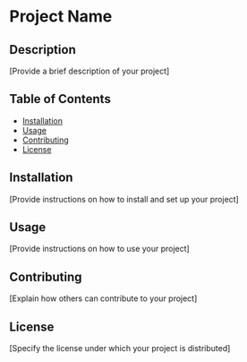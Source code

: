 # Project Name

## Description
[Provide a brief description of your project]

## Table of Contents
- [Installation](#installation)
- [Usage](#usage)
- [Contributing](#contributing)
- [License](#license)

## Installation
[Provide instructions on how to install and set up your project]

## Usage
[Provide instructions on how to use your project]

## Contributing
[Explain how others can contribute to your project]

## License
[Specify the license under which your project is distributed]
